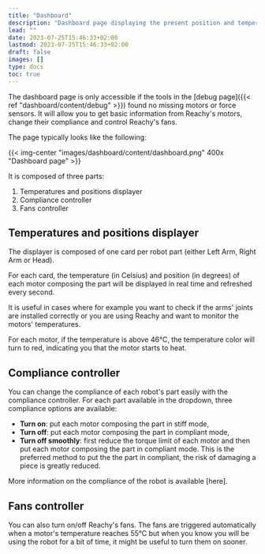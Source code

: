 ```yaml
---
title: "Dashboard"
description: "Dashboard page displaying the present position and temperature of each joint and allowing to control Reachy's fans and joints compliance."
lead: ""
date: 2023-07-25T15:46:33+02:00
lastmod: 2023-07-25T15:46:33+02:00
draft: false
images: []
type: docs
toc: true
---
```


The dashboard page is only accessible if the tools in the [debug page]({{< ref "dashboard/content/debug" >}}) found no missing motors or force sensors. It will allow you to get basic information from Reachy's motors, change their compliance and control Reachy's fans.

The page typically looks like the following:

{{< img-center "images/dashboard/content/dashboard.png" 400x "Dashboard page" >}}

It is composed of three parts:
1. Temperatures and positions displayer
2. Compliance controller
3. Fans controller

## Temperatures and positions displayer
The displayer is composed of one card per robot part (either Left Arm, Right Arm or Head).

For each card, the temperature (in Celsius) and position (in degrees) of each motor composing the part will be displayed in real time and refreshed every second. 

It is useful in cases where for example you want to check if the arms' joints are installed correctly or you are using Reachy and want to monitor the motors' temperatures.

For each motor, if the temperature is above 46°C, the temperature color will turn to red, indicating you that the motor starts to heat.

## Compliance controller
You can change the compliance of each robot's part easily with the compliance controller. For each part available in the dropdown, three compliance options are available:

* **Turn on**: put each motor composing the part in stiff mode,
* **Turn off**: put each motor composing the part in compliant mode,
* **Turn off smoothly**: first reduce the torque limit of each motor and then put each motor composing the part in compliant mode. This is the preferred method to put the the part in compliant, the risk of damaging a piece is greatly reduced.

More information on the compliance of the robot is available [here].

## Fans controller
You can also turn on/off Reachy's fans. The fans are triggered automatically when a motor's temperature reaches 55°C but when you know you will be using the robot for a bit of time, it might be useful to turn them on sooner.
